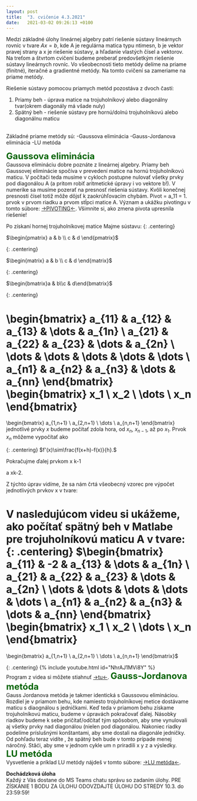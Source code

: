 ```yaml
---
layout: post
title:  "3. cvičenie 4.3.2021"
date:   2021-03-02 09:26:13 +0100
---
```

Medzi základné úlohy lineárnej algebry patrí riešenie sústavy lineárnych rovníc v tvare $Ax=b$, kde A je regulárna matica typu ntimesn, b je vektor pravej strany a x je riešenie sústavy, a hľadanie vlastých čísel a vektorov.
Na treťom a štvrtom cvičení budeme preberať predovšetkým riešenie sústavy lineárnych rovníc. Vo všeobecnosti tieto metódy delíme na priame (finitné), iteračné a gradientné metódy. Na tomto cvičení sa zameriame na priame metódy. <br>

Riešenie sústavy pomocou priamych metód pozostáva z dvoch častí:
1. Priamy beh - úprava matice na trojuholníkový alebo diagonálny tvar(okrem diagonály má všade nuly) 
2. Spätný beh - riešenie sústavy pre hornú/dolnú trojuholníkovú alebo diagonálnu maticu
<br>
Základné priame metódy sú:
-Gaussova eliminácia
-Gauss-Jordanova eliminácia
-LU metóda

<span style="color:DarkGreen"> <font size="+2"><b>Gaussova eliminácia</b></font></span><br>
Gaussova elimináciu dobre poznáte z lineárnej algebry. Priamy beh Gaussovej eliminácie spočíva v prevedení matice na hornú trojuholníkovú maticu. V počítači teda musíme v cykloch postupne nulovať všetky prvky pod diagonálou A (a pritom robiť aritmetické úpravy i vo vektore b!).
V numerike sa musíme pozerať na presnosť riešenia sústavy. Kvôli konečnej presnosti čísel totiž môže dôjsť k zaokrúhľovacím chybám.
Pivot = a_11 = 1. prvok v prvom riadku a prvom stĺpci matice A.
Význam a ukážku pivotingu v tomto súbore: [->PIVOTING<-](http://maslarova.github.io/cvicenie3/priklad_pivoting.pdf). Všimnite si, ako zmena pivota upresnila riešenie!

Po získaní hornej trojuholníkovej matice 
Majme sústavu:
{: .centering}

  $\begin{pmatrix} a & b \\ c & d \end{pmatrix}$


{: .centering}

  $\begin{matrix} a & b \\ c & d \end{matrix}$

{: .centering}
 
$\begin{bmatrix}a & b\\c & d\end{bmatrix}$

{: .centering}

\begin{bmatrix}
a_{11} & a_{12} & a_{13} & \dots & a_{1n} \\
a_{21} & a_{22} & a_{23} & \dots & a_{2n} \\
\dots  & \dots  & \dots  & \dots & \dots  \\
a_{n1} & a_{n2} & a_{n3} & \dots & a_{nn} 
\end{bmatrix}
\begin{bmatrix}
x_1 \\ x_2 \\ \dots \\ x_n 
\end{bmatrix}
=
\begin{bmatrix}
a_{1,n+1} \\ a_{2,n+1} \\ \dots \\ a_{n,n+1}
\end{bmatrix}
jednotlivé prvky $x$ budeme počítať zdola hora, od $x_n$, $x_{n-1}$, až po $x_1$. 
Prvok $x_n$ môžeme vypočítať ako

{: .centering}
$f'(x)\sim\frac{f(x+h)-f(x)}{h}.$

Pokračujme ďalej prvkom x k-1

a xk-2. 

Z týchto úprav vidíme, že sa nám črtá všeobecný vzorec pre výpočet jednotlivých prvkov x v tvare:

V nasledujúcom videu si ukážeme, ako počítať spätný beh v Matlabe pre trojuholníkovú maticu A v tvare:
{: .centering}
$\begin{bmatrix}
a_{11} & -2 & a_{13} & \dots & a_{1n} \\
a_{21} & a_{22} & a_{23} & \dots & a_{2n} \\
\dots  & \dots  & \dots  & \dots & \dots  \\
a_{n1} & a_{n2} & a_{n3} & \dots & a_{nn} 
\end{bmatrix}
\begin{bmatrix}
x_1 \\ x_2 \\ \dots \\ x_n 
\end{bmatrix}
=
\begin{bmatrix}
a_{1,n+1} \\ a_{2,n+1} \\ \dots \\ a_{n,n+1}
\end{bmatrix}$


{: .centering}
{% include youtube.html id="NhrAJ1MVi8Y" %}
 <br />
Program z videa si môžete stiahnuť [->tu<-](http://maslarova.github.io/cvicenie3/troj_matice.m).
<span style="color:DarkGreen"> <font size="+2"><b>Gauss-Jordanova metóda</b></font></span><br>
Gauss Jordanova metóda je takmer identická s Gaussovou elimináciou. Rozdiel je v priamom behu, kde namiesto trojuholníkovej metice dostávame maticu s diaognálou s jedničkami. Keď teda v priamom behu získame trojuholníkovú maticu, budeme v úpravách pokračovať ďalej. Násobky riadkov budeme k sebe pričítať/odčítať tým spôsobom, aby sme vynulovali aj všetky prvky nad diagonálou (nielen pod diagonálou. Nakoniec riadky podelíme príslušnými konštantami, aby sme dostali na diagonále jedničky. Od pohľadu teraz vidíte , že spätný beh bude v tomto prípade menej náročný. Stǎći, aby sme v jednom cykle um n priradili x y z a výsledky.  
<span style="color:DarkGreen"> <font size="+2"><b>LU metóda</b></font></span><br>
Vysvetlenie a príklad LU metódy nájdeš v tomto súbore: [->LU metóda<-](http://maslarova.github.io/cvicenie4/LU.pdf).

<b>Dochádzková úloha</b><br>
Každý z Vás dostane do MS Teams chatu správu so zadaním úlohy. PRE ZÍSKANIE 1 BODU ZA ÚLOHU ODOVZDAJTE ÚLOHU DO STREDY 10.3. do 23:59:59!

